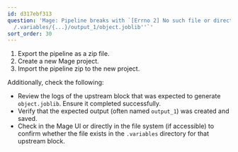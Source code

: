 ```yaml
---
id: d317ebf313
question: 'Mage: Pipeline breaks with `[Errno 2] No such file or directory: ''/home/src/mage_data/{…}
  /.variables/{...}/output_1/object.joblib''`'
sort_order: 30
---
```


1. Export the pipeline as a zip file.
2. Create a new Mage project.
3. Import the pipeline zip to the new project.

Additionally, check the following:

- Review the logs of the upstream block that was expected to generate `object.joblib`. Ensure it completed successfully.
- Verify that the expected output (often named `output_1`) was created and saved.
- Check in the Mage UI or directly in the file system (if accessible) to confirm whether the file exists in the `.variables` directory for that upstream block.